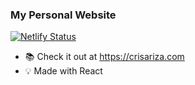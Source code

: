 ###  My Personal Website

[![Netlify Status](https://api.netlify.com/api/v1/badges/35dc2956-a8c0-4079-9397-ed00aa8ff775/deploy-status)](https://app.netlify.com/sites/crisariza/deploys)

- 📚 Check it out at https://crisariza.com
- 💡 Made with React
